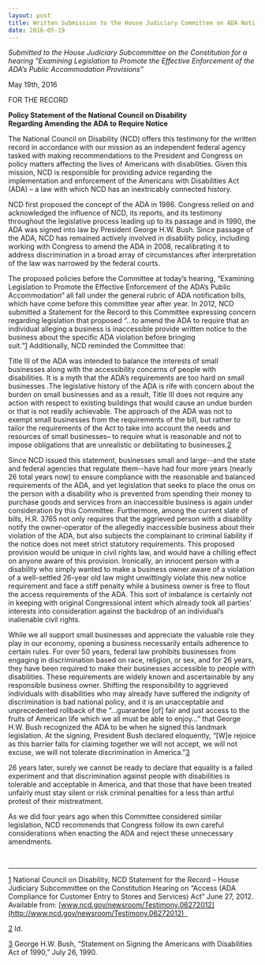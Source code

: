 ```yaml
---
layout: post
title: Written Submission to the House Judiciary Committee on ADA Notification
date: 2016-05-19
---
```

*Submitted to the House Judiciary Subcommittee on the Constitution for a hearing "Examining Legislation to Promote the Effective Enforcement of the ADA’s Public Accommodation Provisions”*

May 19th, 2016

FOR THE RECORD

**Policy Statement of the National Council on Disability\
Regarding Amending the ADA to Require Notice**

The National Council on Disability (NCD) offers this testimony for the written record in accordance with our mission as an independent federal agency tasked with making recommendations to the President and Congress on policy matters affecting the lives of Americans with disabilities. Given this mission, NCD is responsible for providing advice regarding the implementation and enforcement of the Americans with Disabilities Act (ADA) – a law with which NCD has an inextricably connected history.

NCD first proposed the concept of the ADA in 1986. Congress relied on and acknowledged the influence of NCD, its reports, and its testimony throughout the legislative process leading up to its passage and in 1990, the ADA was signed into law by President George H.W. Bush. Since passage of the ADA, NCD has remained actively involved in disability policy, including working with Congress to amend the ADA in 2008, recalibrating it to address discrimination in a broad array of circumstances after interpretation of the law was narrowed by the federal courts.

The proposed policies before the Committee at today’s hearing, “Examining Legislation to Promote the Effective Enforcement of the ADA’s Public Accommodation” all fall under the general rubric of ADA notification bills, which have come before this committee year after year. In 2012, NCD submitted a Statement for the Record to this Committee expressing concern regarding legislation that proposed “…to amend the ADA to require that an individual alleging a business is inaccessible provide written notice to the business about the specific ADA violation before bringing suit.”[1](https://ncd.gov/newsroom/2016/written-submission-house-judiciary-committee-ada-notification#_ftn1) Additionally, NCD reminded the Committee that:

Title III of the ADA was intended to balance the interests of small businesses along with the accessibility concerns of people with disabilities. It is a myth that the ADA’s requirements are too hard on small businesses .The legislative history of the ADA is rife with concern about the burden on small businesses and as a result, Title III does not require any action with respect to existing buildings that would cause an undue burden or that is not readily achievable. The approach of the ADA was not to exempt small businesses from the requirements of the bill, but rather to tailor the requirements of the Act to take into account the needs and resources of small businesses– to require what is reasonable and not to impose obligations that are unrealistic or debilitating to businesses.[2](https://ncd.gov/newsroom/2016/written-submission-house-judiciary-committee-ada-notification#_ftn2)

Since NCD issued this statement, businesses small and large--and the state and federal agencies that regulate them--have had four more years (nearly 26 total years now) to ensure compliance with the reasonable and balanced requirements of the ADA, and yet legislation that seeks to place the onus on the person with a disability who is prevented from spending their money to purchase goods and services from an inaccessible business is again under consideration by this Committee. Furthermore, among the current slate of bills, H.R. 3765 not only requires that the aggrieved person with a disability notify the owner-operator of the allegedly inaccessible business about their violation of the ADA, but also subjects the complainant to criminal liability if the notice does not meet strict statutory requirements. This proposed provision would be unique in civil rights law, and would have a chilling effect on anyone aware of this provision. Ironically, an innocent person with a disability who simply wanted to make a business owner aware of a violation of a well-settled 26-year old law might unwittingly violate this new notice requirement and face a stiff penalty while a business owner is free to flout the access requirements of the ADA. This sort of imbalance is certainly not in keeping with original Congressional intent which already took all parties’ interests into consideration against the backdrop of an individual’s inalienable civil rights.

While we all support small businesses and appreciate the valuable role they play in our economy, opening a business necessarily entails adherence to certain rules. For over 50 years, federal law prohibits businesses from engaging in discrimination based on race, religion, or sex, and for 26 years, they have been required to make their businesses accessible to people with disabilities. These requirements are widely known and ascertainable by any responsible business owner. Shifting the responsibility to aggrieved individuals with disabilities who may already have suffered the indignity of discrimination is bad national policy, and it is an unacceptable and unprecedented rollback of the “…guarantee \[of] fair and just access to the fruits of American life which we all must be able to enjoy…” that George H.W. Bush recognized the ADA to be when he signed this landmark legislation. At the signing, President Bush declared eloquently, “\[W]e rejoice as this barrier falls for claiming together we will not accept, we will not excuse, we will not tolerate discrimination in America.”[3](https://ncd.gov/newsroom/2016/written-submission-house-judiciary-committee-ada-notification#_ftn3)

26 years later, surely we cannot be ready to declare that equality is a failed experiment and that discrimination against people with disabilities is tolerable and acceptable in America, and that those that have been treated unfairly must stay silent or risk criminal penalties for a less than artful protest of their mistreatment.

As we did four years ago when this Committee considered similar legislation, NCD recommends that Congress follow its own careful considerations when enacting the ADA and reject these unnecessary amendments.

 

- - -

[1](https://ncd.gov/newsroom/2016/written-submission-house-judiciary-committee-ada-notification#_ftnref1) National Council on Disability, NCD Statement for the Record – House Judiciary Subcommittee on the Constitution Hearing on “Access (ADA Compliance for Customer Entry to Stores and Services) Act” June 27, 2012. Available from: [www.ncd.gov/newsroom/Testimony.06272012](http://www.ncd.gov/newsroom/Testimony.06272012)  

[2](https://ncd.gov/newsroom/2016/written-submission-house-judiciary-committee-ada-notification#_ftnref2) Id.

[3](https://ncd.gov/newsroom/2016/written-submission-house-judiciary-committee-ada-notification#_ftnref3) George H.W. Bush, “Statement on Signing the Americans with Disabilities Act of 1990,” July 26, 1990.
